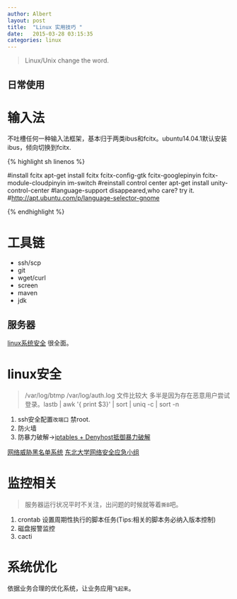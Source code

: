 ```yaml
---
author: Albert
layout: post
title:  "Linux 实用技巧 "
date:   2015-03-28 03:15:35
categories: linux
---
```


>Linux/Unix change the word.

日常使用
--------

输入法
======

不吐槽任何一种输入法框架，基本归于两类ibus和fcitx。ubuntu14.04.1默认安装ibus，倾向切换到fcitx.

{% highlight sh linenos %}

#install fcitx
apt-get install fcitx fcitx-config-gtk fcitx-googlepinyin fcitx-module-cloudpinyin  im-switch
#reinstall control center
apt-get install unity-control-center
#language-support disappeared,who care? try it.
#http://apt.ubuntu.com/p/language-selector-gnome

{% endhighlight %}

工具链
======

* ssh/scp
* git 
* wget/curl
* screen
* maven
* jdk

服务器
------

[linux系统安全](http://neucert.neu.edu.cn/archives/76) 很全面。

linux安全
========

> /var/log/btmp /var/log/auth.log 文件比较大 多半是因为存在恶意用户尝试登录。lastb | awk '{ print $3}' | sort | uniq -c | sort -n

1. ssh安全配置`改端口` 禁root.
2. 防火墙
3. 防暴力破解->[iptables + Denyhost抵御暴力破解](http://www.zhengdazhi.com/archives/563)

[网络威胁黑名单系统](http://antivirus.neu.edu.cn/scan/)
[东北大学网络安全应急小组](http://neucert.neu.edu.cn/)

监控相关
========

> 服务器运行状况平时不关注，出问题的时候就等着`撕B`吧。

1. crontab 设置周期性执行的脚本任务(Tips:相关的脚本务必纳入版本控制)
2. 磁盘报警监控
3. cacti

系统优化
========

依据业务合理的优化系统，让业务应用`飞起来`。



